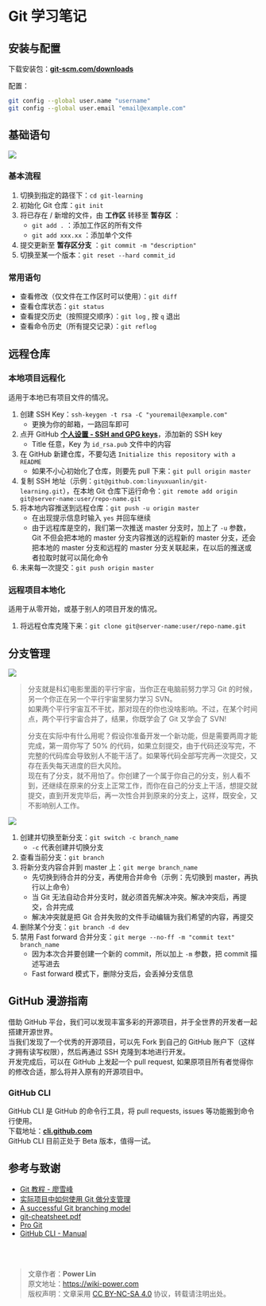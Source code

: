 # Git 学习笔记

## 安装与配置

下载安装包：[**git-scm.com/downloads**](https://git-scm.com/downloads)

配置：

```bash
git config --global user.name "username"
git config --global user.email "email@example.com"
```

## 基础语句

![](https://wiki-media-1253965369.cos.ap-guangzhou.myqcloud.com/img/20200216204934.png)

### 基本流程

1. 切换到指定的路径下：`cd git-learning`
2. 初始化 Git 仓库：`git init`
3. 将已存在 / 新增的文件，由 **工作区** 转移至 **暂存区** ：
   - `git add .` ：添加工作区的所有文件
   - `git add xxx.xx` ：添加单个文件
4. 提交更新至 **暂存区分支** ：`git commit -m "description"`
5. 切换至某一个版本：`git reset --hard commit_id`

### 常用语句

- 查看修改（仅文件在工作区时可以使用）：`git diff`
- 查看仓库状态：`git status`
- 查看提交历史（按照提交顺序）：`git log` , 按 `q` 退出
- 查看命令历史（所有提交记录）：`git reflog`

## 远程仓库

### 本地项目远程化

适用于本地已有项目文件的情况。

1. 创建 SSH Key：`ssh-keygen -t rsa -C "youremail@example.com"`
   - 更换为你的邮箱，一路回车即可
2. 点开 GitHub [**个人设置 - SSH and GPG keys**](https://github.com/settings/keys)，添加新的 SSH key
   - Title 任意，Key 为 `id_rsa.pub` 文件中的内容
3. 在 GitHub 新建仓库，不要勾选 `Initialize this repository with a README`
   - 如果不小心初始化了仓库，则要先 pull 下来：`git pull origin master`
4. 复制 SSH 地址（示例：`git@github.com:linyuxuanlin/git-learning.git`），在本地 Git 仓库下运行命令：`git remote add origin git@server-name:user/repo-name.git`
5. 将本地内容推送到远程仓库：`git push -u origin master`
   - 在出现提示信息时输入 `yes` 并回车继续
   - 由于远程库是空的，我们第一次推送 master 分支时，加上了 `-u` 参数，Git 不但会把本地的 master 分支内容推送的远程新的 master 分支，还会把本地的 master 分支和远程的 master 分支关联起来，在以后的推送或者拉取时就可以简化命令
6. 未来每一次提交：`git push origin master`

### 远程项目本地化

适用于从零开始，或基于别人的项目开发的情况。

1. 将远程仓库克隆下来：`git clone git@server-name:user/repo-name.git`

## 分支管理

![](https://wiki-media-1253965369.cos.ap-guangzhou.myqcloud.com/img/20200217195056.png)

> 分支就是科幻电影里面的平行宇宙，当你正在电脑前努力学习 Git 的时候，另一个你正在另一个平行宇宙里努力学习 SVN。  
> 如果两个平行宇宙互不干扰，那对现在的你也没啥影响。不过，在某个时间点，两个平行宇宙合并了，结果，你既学会了 Git 又学会了 SVN!
>
> 分支在实际中有什么用呢？假设你准备开发一个新功能，但是需要两周才能完成，第一周你写了 50% 的代码，如果立刻提交，由于代码还没写完，不完整的代码库会导致别人不能干活了。如果等代码全部写完再一次提交，又存在丢失每天进度的巨大风险。  
> 现在有了分支，就不用怕了。你创建了一个属于你自己的分支，别人看不到，还继续在原来的分支上正常工作，而你在自己的分支上干活，想提交就提交，直到开发完毕后，再一次性合并到原来的分支上，这样，既安全，又不影响别人工作。

![](https://wiki-media-1253965369.cos.ap-guangzhou.myqcloud.com/img/20200217202649.png)

1. 创建并切换至新分支：`git switch -c branch_name`
   - `-c` 代表创建并切换分支
2. 查看当前分支：`git branch`
3. 将新分支内容合并到 master 上：`git merge branch_name`
   - 先切换到待合并的分支，再使用合并命令（示例：先切换到 master，再执行以上命令）
   - 当 Git 无法自动合并分支时，就必须首先解决冲突。解决冲突后，再提交，合并完成
   - 解决冲突就是把 Git 合并失败的文件手动编辑为我们希望的内容，再提交
4. 删除某个分支：`git branch -d dev`
5. 禁用 Fast forward 合并分支：`git merge --no-ff -m "commit text" branch_name`
   - 因为本次合并要创建一个新的 commit，所以加上 `-m` 参数，把 commit 描述写进去
   - Fast forward 模式下，删除分支后，会丢掉分支信息

## GitHub 漫游指南

借助 GitHub 平台，我们可以发现丰富多彩的开源项目，并于全世界的开发者一起搭建开源世界。  
当我们发现了一个优秀的开源项目，可以先 Fork 到自己的 GitHub 账户下（这样才拥有读写权限），然后再通过 SSH 克隆到本地进行开发。  
开发完成后，可以在 GitHub 上发起一个 pull request, 如果原项目所有者觉得你的修改合适，那么将并入原有的开源项目中。

### GitHub CLI

GitHub CLI 是 GitHub 的命令行工具，将 pull requests, issues 等功能搬到命令行使用。  
下载地址：[**cli.github.com**](https://cli.github.com/)  
GitHub CLI 目前正处于 Beta 版本，值得一试。

## 参考与致谢

- [Git 教程 - 廖雪峰](https://www.liaoxuefeng.com/wiki/896043488029600)
- [实际项目中如何使用 Git 做分支管理](https://blog.csdn.net/ShuSheng0007/article/details/80791849)
- [A successful Git branching model](https://nvie.com/posts/a-successful-git-branching-model/)
- [git-cheatsheet.pdf](https://github.com/linyuxuanlin/File-host/blob/main/software-development/git-cheatsheet.pdf)
- [Pro Git](https://git-scm.com/book/zh/v2)
- [GitHub CLI - Manual](https://cli.github.com/manual/)

<br />

<br />

> 文章作者：**Power Lin**  
> 原文地址：<https://wiki-power.com>  
> 版权声明：文章采用 [CC BY-NC-SA 4.0](https://creativecommons.org/licenses/by/4.0/deed.zh) 协议，转载请注明出处。
